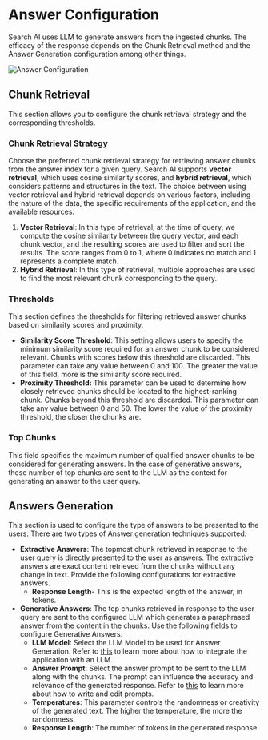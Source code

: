 # Answer Configuration

Search AI uses LLM to generate answers from the ingested chunks. The efficacy of the response depends on the Chunk Retrieval method and the Answer Generation configuration among other things. 

![Answer Configuration](../images/answer-configuration.png "Answer Configuration")

## Chunk Retrieval 
This section allows you to configure the chunk retrieval strategy and the corresponding thresholds. 

### Chunk Retrieval Strategy
Choose the preferred chunk retrieval strategy for retrieving answer chunks from the answer index for a given query. Search AI supports **vector retrieval**, which uses cosine similarity scores, and **hybrid retrieval**, which considers patterns and structures in the text. The choice between using vector retrieval and hybrid retrieval depends on various factors, including the nature of the data, the specific requirements of the application, and the available resources. 

1. **Vector Retrieval**: In this type of retrieval, at the time of query, we compute the cosine similarity between the query vector, and each chunk vector, and the resulting scores are used to filter and sort the results. The score ranges from 0 to 1, where 0 indicates no match and 1 represents a complete match. 
2. **Hybrid Retrieval**: In this type of retrieval, multiple approaches are used to find the most relevant chunk corresponding to the query. 

### Thresholds 
This section defines the thresholds for filtering retrieved answer chunks based on similarity scores and proximity. 

* **Similarity Score Threshold**: This setting allows users to specify the minimum similarity score required for an answer chunk to be considered relevant. Chunks with scores below this threshold are discarded. This parameter can take any value between 0 and 100. The greater the value of this field, more is the similarity score required. 
* **Proximity Threshold:**  This parameter can be used to determine how closely retrieved chunks should be located to the highest-ranking chunk. Chunks beyond this threshold are discarded. This parameter can take any value between 0 and 50. The lower the value of the proximity threshold, the closer the chunks are.

### Top Chunks
This field specifies the maximum number of qualified answer chunks to be considered for generating answers. In the case of generative answers, these number of top chunks are sent to the LLM as the context for generating an answer to the user query. 


## Answers Generation

This section is used to configure the type of answers to be presented to the users. There are two types of Answer generation techniques supported:

* **Extractive Answers**: The topmost chunk retrieved in response to the user query is directly presented to the user as answers. The extractive answers are exact content retrieved from the chunks without any change in text. Provide the following configurations for extractive answers. 
    * **Response Length**- This is the expected length of the answer, in tokens. 
* **Generative Answers**: The top chunks retrieved in response to the user query are sent to the configured LLM which generates a paraphrased answer from the content in the chunks. Use the following fields to configure Generative Answers. 
    * **LLM Model**: Select the LLM Model to be used for Answer Generation. Refer to [this](../../app-settings/generative-ai-tools/llm-integration) to learn more about how to integrate the application with an LLM. 
    * **Answer Prompt**: Select the answer prompt to be sent to the LLM along with the chunks. The prompt can influence the accuracy and relevance of the generated response. Refer to [this](../../app-settings/generative-ai-tools/prompts-and-request-library) to learn more about how to write and edit prompts. 
    * **Temperatures**: This parameter controls the randomness or creativity of the generated text. The higher the temperature, the more the randomness. 
    * **Response Length**: The number of tokens in the generated response. 